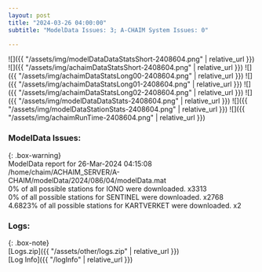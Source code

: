 ```yaml
---
layout: post
title: "2024-03-26 04:00:00"
subtitle: "ModelData Issues: 3; A-CHAIM System Issues: 0"

---
```


![]({{ "/assets/img/modelDataDataStatsShort-2408604.png" | relative_url }})
![]({{ "/assets/img/achaimDataStatsShort-2408604.png" | relative_url }})
![]({{ "/assets/img/achaimDataStatsLong00-2408604.png" | relative_url }})
![]({{ "/assets/img/achaimDataStatsLong01-2408604.png" | relative_url }})
![]({{ "/assets/img/achaimDataStatsLong02-2408604.png" | relative_url }})
![]({{ "/assets/img/modelDataDataStats-2408604.png" | relative_url }})
![]({{ "/assets/img/modelDataStationStats-2408604.png" | relative_url }})
![]({{ "/assets/img/achaimRunTime-2408604.png" | relative_url }})


### ModelData Issues:  
  
{: .box-warning}  
 ModelData report for 26-Mar-2024 04:15:08   
 /home/chaim/ACHAIM_SERVER/A-CHAIM/modelData/2024/086/04/modelData.mat   
 0% of all possible stations for IONO were downloaded. x3313   
 0% of all possible stations for SENTINEL were downloaded. x2768   
 4.6823% of all possible stations for KARTVERKET were downloaded. x2   
  


### Logs:  
  
{: .box-note}  
[Logs.zip]({{ "/assets/other/logs.zip" | relative_url }})  
[Log Info]({{ "/logInfo" | relative_url }})  
